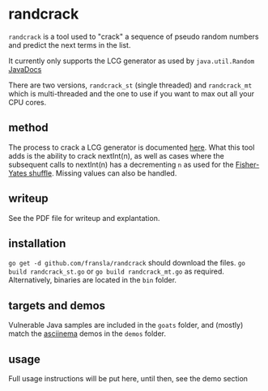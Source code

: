 # randcrack

`randcrack` is a tool used to "crack" a sequence of pseudo random numbers and predict the next terms in the list.

It currently only supports the LCG generator as used by `java.util.Random` [JavaDocs](https://docs.oracle.com/javase/9/docs/api/java/util/Random.html)

There are two versions, `randcrack_st` (single threaded) and `randcrack_mt` which is multi-threaded and the one to use if you want to max out all your CPU cores.

## method
The process to crack a LCG generator is documented [here](https://jazzy.id.au/2010/09/20/cracking_random_number_generators_part_1.html). What this tool adds is the ability to crack nextInt(n), as well as cases where the subsequent calls to nextInt(n) has a decrementing `n` as used for the [Fisher-Yates shuffle](https://en.wikipedia.org/wiki/Fisher%E2%80%93Yates_shuffle). Missing values can also be handled.

## writeup
See the PDF file for writeup and explantation.

## installation
`go get -d github.com/fransla/randcrack` should download the files. `go build randcrack_st.go` or `go build randcrack_mt.go` as required. Alternatively, binaries are located in the `bin` folder.

## targets and demos
Vulnerable Java samples are included in the `goats` folder, and (mostly) match the [asciinema](https://asciinema.org/) demos in the `demos` folder.

## usage
Full usage instructions will be put here, until then, see the demo section